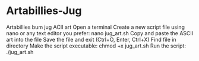 # Artabillies-Jug
Artabillies bum jug ACII art
Open a terminal
Create a new script file using nano or any text editor you prefer: nano jug_art.sh
Copy and paste the ASCII art into the file 
Save the file and exit (Ctrl+O, Enter, Ctrl+X)
Find file in directory
Make the script executable: chmod +x jug_art.sh
Run the script: ./jug_art.sh
